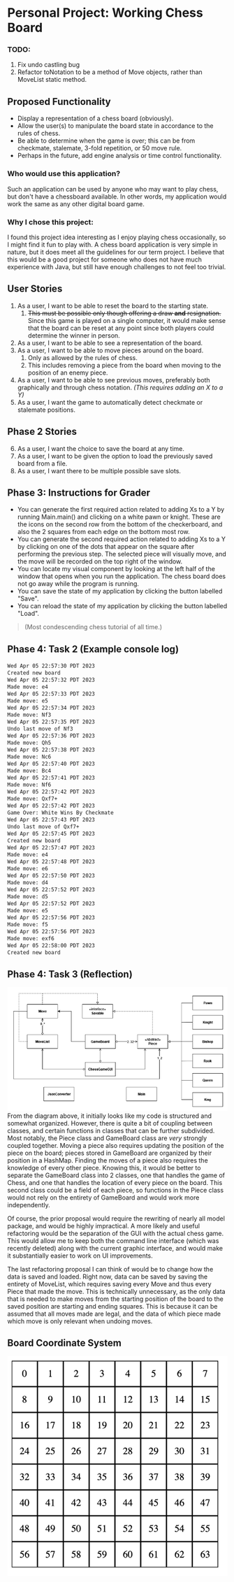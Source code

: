 # Personal Project: Working Chess Board

### TODO:
1. Fix undo castling bug
2. Refactor toNotation to be a method of Move objects, rather than MoveList static method.

## Proposed Functionality

- Display a representation of a chess board (obviously).
- Allow the user(s) to manipulate the board state in accordance to the rules of chess.
- Be able to determine when the game is over; this can be from checkmate, stalemate, 3-fold repetition, or 50 move rule.
- Perhaps in the future, add engine analysis or time control functionality.

### Who would use this application?
Such an application can be used by anyone who may want to play chess, but don't have a chessboard available. In other
words, my application would work the same as any other digital board game.

### Why I chose this project:
I found this project idea interesting as I enjoy playing chess occasionally, so I might find it fun to play with.
A chess board application is very simple in nature, but it does meet all the guidelines for our term project. I believe
that this would be a good project for someone who does not have much experience with Java, but still have enough 
challenges to not feel too trivial.


## User Stories
1. As a user, I want to be able to reset the board to the starting state.
   1. ~~This must be possible only though offering a draw **and** resignation.~~ Since this game is played on a single 
   computer, it would make sense that the board can be reset at any point since both players could determine the winner
   in person.
2. As a user, I want to be able to see a representation of the board.
3. As a user, I want to be able to move pieces around on the board.
   1. Only as allowed by the rules of chess. 
   2. This includes removing a piece from the board when moving to the position of an enemy piece.
4. As a user, I want to be able to see previous moves, preferably both graphically and through chess notation. 
*(This requires adding an X to a Y)*
5. As a user, I want the game to automatically detect checkmate or stalemate positions.
## Phase 2 Stories
6. As a user, I want the choice to save the board at any time.
7. As a user, I want to be given the option to load the previously saved board from a file.
8. As a user, I want there to be multiple possible save slots.

## Phase 3: Instructions for Grader 
- You can generate the first required action related to adding Xs to a Y by running Main.main() and clicking on a white 
pawn or knight. These are the icons on the second row from the bottom of the checkerboard, 
and also the 2 squares from each edge on the bottom most row.
- You can generate the second required action related to adding Xs to a Y by clicking on one of the dots that appear 
on the square after performing the previous step. The selected piece will visually move, and the move will be recorded on the top
right of the window.
- You can locate my visual component by looking at the left half of the window that opens when you run the application.
The chess board does not go away while the program is running.
- You can save the state of my application by clicking the button labelled "Save".
- You can reload the state of my application by clicking the button labelled "Load".
> (Most condescending chess tutorial of all time.)

## Phase 4: Task 2 (Example console log)
```
Wed Apr 05 22:57:30 PDT 2023
Created new board
Wed Apr 05 22:57:32 PDT 2023
Made move: e4
Wed Apr 05 22:57:33 PDT 2023
Made move: e5
Wed Apr 05 22:57:34 PDT 2023
Made move: Nf3
Wed Apr 05 22:57:35 PDT 2023
Undo last move of Nf3
Wed Apr 05 22:57:36 PDT 2023
Made move: Qh5
Wed Apr 05 22:57:38 PDT 2023
Made move: Nc6
Wed Apr 05 22:57:40 PDT 2023
Made move: Bc4
Wed Apr 05 22:57:41 PDT 2023
Made move: Nf6
Wed Apr 05 22:57:42 PDT 2023
Made move: Qxf7+
Wed Apr 05 22:57:42 PDT 2023
Game Over: White Wins By Checkmate
Wed Apr 05 22:57:43 PDT 2023
Undo last move of Qxf7+
Wed Apr 05 22:57:45 PDT 2023
Created new board
Wed Apr 05 22:57:47 PDT 2023
Made move: e4
Wed Apr 05 22:57:48 PDT 2023
Made move: e6
Wed Apr 05 22:57:50 PDT 2023
Made move: d4
Wed Apr 05 22:57:52 PDT 2023
Made move: d5
Wed Apr 05 22:57:52 PDT 2023
Made move: e5
Wed Apr 05 22:57:56 PDT 2023
Made move: f5
Wed Apr 05 22:57:56 PDT 2023
Made move: exf6
Wed Apr 05 22:58:00 PDT 2023
Created new board
```

## Phase 4: Task 3 (Reflection)
![UML Diagram](UML_Design_Diagram.png)
From the diagram above, it initially looks like my code is structured and somewhat organized. 
However, there is quite a bit of coupling between classes, and certain functions in classes that can be further subdivided.
Most notably, the Piece class and GameBoard class are *very* strongly coupled together. Moving a piece also requires updating the position of the piece on the board;
pieces stored in GameBoard are organized by their position in a HashMap. Finding the moves of a piece also requires the knowledge of every other piece.
Knowing this, it would be better to separate the GameBoard class into 2 classes, one that handles the game of Chess, and one that handles 
the location of every piece on the board. This second class could be a field of each piece, so functions in the Piece class would not rely on the entirety of GameBoard and would work more independently.

Of course, the prior proposal would require the rewriting of nearly all model package, and would be highly impractical.
A more likely and useful refactoring would be the separation of the GUI with the actual chess game. This would allow me to keep both 
the command line interface (which was recently deleted) along with the current graphic interface, and would make it substantially easier to work on UI improvements.

The last refactoring proposal I can think of would be to change how the data is saved and loaded. Right now, data can be saved
by saving the entirety of MoveList, which requires saving every Move and thus every Piece that made the move. 
This is technically unnecessary, as the only data that is needed to make moves from the starting position of the board to the saved position
are starting and ending squares. This is because it can be assumed that all moves made are legal, and the data of which piece made which move is only
relevant when undoing moves. 
## Board Coordinate System
![8x8 grid from 0-63](grid.png)